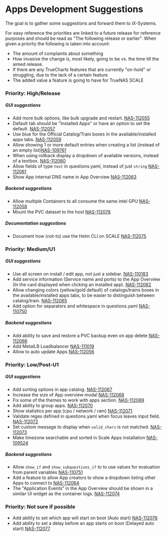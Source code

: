 # Apps Development Suggestions

The goal is to gather some suggestions and forward them to iX-Systems.

For easy reference the priorities are linked to a future release for reference purposes and should be read as "The following release or earlier".
When given a priority the following is taken into account:
- The amount of complaints about something
- How invasive the change is, most likely, going to be vs. the time till the aimed release.
- If there are any TrueCharts features that are currently "on-hold" or struggling, due to the lack of a certain feature
- The added value a feature is going to have for TrueNAS SCALE



### Priority: High/Release

##### GUI suggestions

- Add more bulk options, like bulk upgrade and restart. [NAS-112055](https://jira.ixsystems.com/browse/NAS-112055)
- Default tab should be "Installed Apps" or have an option to set the default. [NAS-112057](https://jira.ixsystems.com/browse/NAS-112057)
- Use blue for the Official Catalog/Train boxes in the available/installed apps tabs. [NAS-112059](https://jira.ixsystems.com/browse/NAS-112059)
- Allow showing 1 or more default entries when creating a list (instead of an empty list)[NAS-109761](https://jira.ixsystems.com/browse/NAS-109761)
- When using rollback display a dropdown of available versions, instead of a textbox. [NAS-112060](https://jira.ixsystems.com/browse/NAS-112060)
- Allow fields of type `text` in questions.yaml, instead of just `string` [NAS-112061](https://jira.ixsystems.com/browse/NAS-112061)
- Show App internal DNS name in App Overview [NAS-112063](https://jira.ixsystems.com/browse/NAS-112063)


##### Backend suggestions

- Allow multiple Containers to all consume the same intel GPU [NAS-112058](https://jira.ixsystems.com/browse/NAS-112058)
- Mount the PVC dataset to the host [NAS-112078](https://jira.ixsystems.com/browse/NAS-112078)

##### Documentation suggestions

- Document how (not-to) use the Helm CLI on SCALE [NAS-112075](https://jira.ixsystems.com/browse/NAS-112075)

### Priority: Medium/U1

##### GUI suggestions

- Use all screen on install / edit app, not just a sidebar. [NAS-110183](https://jira.ixsystems.com/browse/NAS-110183)
- Add service information (Service name and ports) to the App Overview (In the card displayed when clicking an installed app). [NAS-112062](https://jira.ixsystems.com/browse/NAS-112062)
- Allow changing colors (yellow/gold default) of catalogs/trains boxes in the available/installed apps tabs, to be easier to distinguish between catalog/train. [NAS-112065](https://jira.ixsystems.com/browse/NAS-112065)
- Add option for separators and whitespace in questions.yaml [NAS-110750](https://jira.ixsystems.com/browse/NAS-110750)


##### Backend suggestions

- Add ability to save and restore a PVC backup even on app delete [NAS-112066](https://jira.ixsystems.com/browse/NAS-112066)
- Add MetalLB Loadbalancer [NAS-111019](https://jira.ixsystems.com/browse/NAS-111019)
- Allow to auto update Apps [NAS-112056](https://jira.ixsystems.com/browse/NAS-112056)


### Priority: Low/Post-U1

##### GUI suggestions

- Add sorting options in app catalog. [NAS-112067](https://jira.ixsystems.com/browse/NAS-112067)
- Increase the size of App overview modal [NAS-112068](https://jira.ixsystems.com/browse/NAS-112068)
- Fix some of the themes to work with apps section. [NAS-112069](https://jira.ixsystems.com/browse/NAS-112069)
- Add ability to group apps. [NAS-112070](https://jira.ixsystems.com/browse/NAS-112070)
- Show statistics per app (cpu / network / ram) [NAS-112071](https://jira.ixsystems.com/browse/NAS-112071)
- Validate regex defined in questions.yaml when focus leaves input field. [NAS-112072](https://jira.ixsystems.com/browse/NAS-112072)
- Set custom message to display when `valid_chars` is not matched. [NAS-112073](https://jira.ixsystems.com/browse/NAS-112073)
- Make timezone searchable and sorted in Scale Apps installation [NAS-109524](https://jira.ixsystems.com/browse/NAS-109524)

##### Backend suggestions

- Allow `show_if` and `show_subquestions_if` to to use values for evaluation from parent variables [NAS-110751](https://jira.ixsystems.com/browse/NAS-110751)
- Add a feature to allow App creators to show a dropdown listing other Apps to connect to [NAS-112064](https://jira.ixsystems.com/browse/NAS-112064)
- The "Application Events" in the App Overview should be shown in a similar UI widget as the container logs. [NAS-112074](https://jira.ixsystems.com/browse/NAS-112074)


### Priority: Not sure if possible

- Add ability to set which app will start on boot (Auto start) [NAS-112076](https://jira.ixsystems.com/browse/NAS-112076)
- Add ability to set a delay before an app starts on boot (Delayed auto start) [NAS-112077](https://jira.ixsystems.com/browse/NAS-112077)
